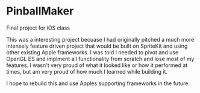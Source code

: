 # PinballMaker
Final project for iOS class

This was a interesting project becuase I had originally pitched a much more intensely feature driven project that would be built on SpriteKit and using other existing 
Apple frameworks. I was told I needed to pivot and use OpenGL ES and implment all functionality from scratch and lose most of my features. 
I wasn't very proud of what it looked like or how it performed at times, but am very proud of how much I learned while building it. 


I hope to rebuild this and use Apples supporting frameworks in the future.
